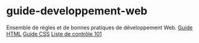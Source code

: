 # guide-developpement-web
Ensemble de règles et de bonnes pratiques de développement Web.
[Guide HTML]("guide-html.md")
[Guide CSS]("guide-css.md")
[Liste de contrôle 101]("liste-de-controle-101.md")

